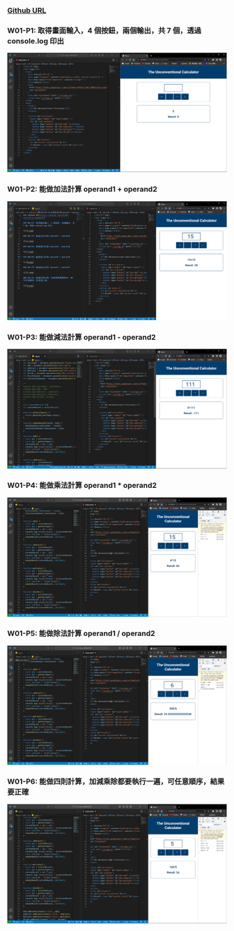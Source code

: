 ### [Github URL](https://github.com/Jun206/1112-1N-js-209410793)

### W01-P1: 取得畫面輸入，4 個按鈕，兩個輸出，共 7 個，透過 console.log 印出

![](1.png)

### W01-P2: 能做加法計算 operand1 + operand2

![](2.png)

### W01-P3: 能做減法計算 operand1 - operand2

![](3.png)

### W01-P4: 能做乘法計算 operand1 * operand2

![](4.png)

### W01-P5: 能做除法計算 operand1 / operand2

![](5.png)

### W01-P6: 能做四則計算，加減乘除都要執行一遍，可任意順序，結果要正確

![](6.png)

